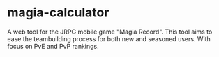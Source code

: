 # magia-calculator
A web tool for the JRPG mobile game "Magia Record". This tool aims to ease the teambuilding process for both new and seasoned users. With focus on PvE and PvP rankings.
